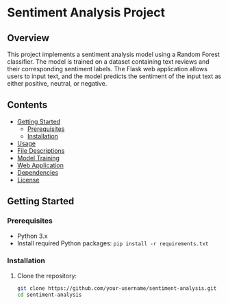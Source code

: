 # Sentiment Analysis Project
## Overview
This project implements a sentiment analysis model using a Random Forest classifier. The model is trained on a dataset containing text reviews and their corresponding sentiment labels. The Flask web application allows users to input text, and the model predicts the sentiment of the input text as either positive, neutral, or negative.
## Contents
- [Getting Started](#getting-started)
  - [Prerequisites](#prerequisites)
  - [Installation](#installation)
- [Usage](#usage)
- [File Descriptions](#file-descriptions)
- [Model Training](#model-training)
- [Web Application](#web-application)
- [Dependencies](#dependencies)
- [License](#license)
## Getting Started
### Prerequisites
- Python 3.x
- Install required Python packages: `pip install -r requirements.txt`
### Installation

1. Clone the repository:

   ```bash
   git clone https://github.com/your-username/sentiment-analysis.git
   cd sentiment-analysis

